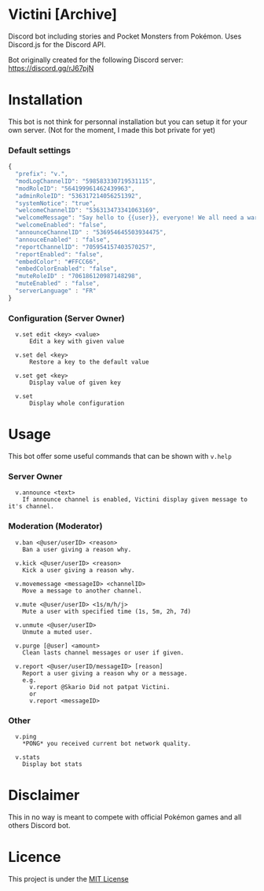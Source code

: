 # Victini [Archive]
Discord bot including stories and Pocket Monsters from Pokémon. Uses Discord.js for the Discord API.

Bot originally created for the following Discord server: https://discord.gg/rJ67pjN

# Installation
This bot is not think for personnal installation but you can setup it for your own server. (Not for the moment, I made this bot private for yet)

### Default settings
```js
{
  "prefix": "v.",
  "modLogChannelID": "598583330719531115",
  "modRoleID": "564199961462439963",
  "adminRoleID": "536317214056251392",
  "systemNotice": "true",
  "welcomeChannelID": "536313473341063169",
  "welcomeMessage": "Say hello to {{user}}, everyone! We all need a warm welcome sometimes :D",
  "welcomeEnabled": "false",
  "announceChannelID" : "536954645503934475",
  "annouceEnabled" : "false",
  "reportChannelID": "705954157403570257",
  "reportEnabled": "false",
  "embedColor": "#FFCC66",
  "embedColorEnabled": "false",
  "muteRoleID" : "706186120987148298",
  "muteEnabled" : "false",
  "serverLanguage" : "FR"
}
```
### Configuration (Server Owner)
```
  v.set edit <key> <value>
      Edit a key with given value

  v.set del <key>
      Restore a key to the default value

  v.set get <key>
      Display value of given key

  v.set
      Display whole configuration
```

# Usage
This bot offer some useful commands that can be shown with
`v.help`

### Server Owner
```
  v.announce <text>
    If announce channel is enabled, Victini display given message to it's channel.
```
### Moderation (Moderator)
```
  v.ban <@user/userID> <reason>
    Ban a user giving a reason why.
  
  v.kick <@user/userID> <reason>
    Kick a user giving a reason why.
    
  v.movemessage <messageID> <channelID>
    Move a message to another channel.
    
  v.mute <@user/userID> <1s/m/h/j>
    Mute a user with specified time (1s, 5m, 2h, 7d)
    
  v.unmute <@user/userID>
    Unmute a muted user.
    
  v.purge [@user] <amount>
    Clean lasts channel messages or user if given.
  
  v.report <@user/userID/messageID> [reason]
    Report a user giving a reason why or a message.
    e.g.
      v.report @Skario Did not patpat Victini.
      or
      v.report <messageID>
```
### Other
```
  v.ping
    *PONG* you received current bot network quality.
  
  v.stats
    Display bot stats
```

# Disclaimer
This in no way is meant to compete with official Pokémon games and all others Discord bot.

# Licence
This project is under the [MIT License](https://github.com/Skario37/Victini-Bot/blob/master/LICENSE)
